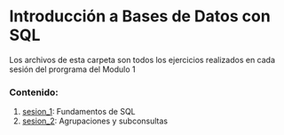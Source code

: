 # Introducción a Bases de Datos con SQL
Los archivos de esta carpeta son todos los ejercicios realizados en cada sesión del prorgrama del Modulo 1

### Contenido:
1. [sesion_1](https://github.com/LIZZETHGOMEZ/BEDU-Santander-2021/tree/main/Introduccion%20a%20Bases%20de%20Datos/sesion_1): Fundamentos de SQL
2. [sesion_2](https://github.com/LIZZETHGOMEZ/BEDU-Santander-2021/tree/main/Introduccion%20a%20Bases%20de%20Datos/sesion_2): Agrupaciones y subconsultas
